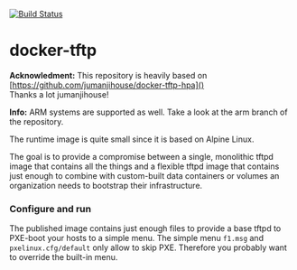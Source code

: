 [![Build Status](https://travis-ci.org/ckaserer/docker-tftp-hpa.svg?branch=master)](https://travis-ci.org/ckaserer/docker-tftp-hpa)

# docker-tftp

**Acknowledment:** This repository is heavily based on [https://github.com/jumanjihouse/docker-tftp-hpa]() </br>
Thanks a lot jumanjihouse!

**Info:** ARM systems are supported as well. Take a look at the arm branch of the repository.

The runtime image is quite small since it is based on Alpine Linux.

The goal is to provide a compromise between a single, monolithic tftpd image that contains all the things and a flexible tftpd image that contains just enough to combine with custom-built data containers or volumes an organization needs to bootstrap their infrastructure.

### Configure and run

The published image contains just enough files to provide
a base tftpd to PXE-boot your hosts to a simple menu.
The simple menu ```f1.msg``` and ```pxelinux.cfg/default``` only allow to skip PXE. Therefore you probably want to override the built-in menu.